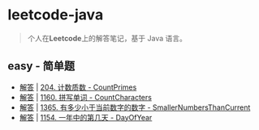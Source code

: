 # leetcode-java

> 个人在**Leetcode**上的解答笔记，基于 Java 语言。

## easy - 简单题

- [解答](src/easy/CountPrimes.java) | [204. 计数质数 - CountPrimes](https://leetcode-cn.com/problems/count-primes/) 
- [解答](src/easy/CountCharacters.java) | [1160. 拼写单词 - CountCharacters](https://leetcode-cn.com/problems/find-words-that-can-be-formed-by-characters/)
- [解答](src/easy/SmallerNumbersThanCurrent.java) | [1365. 有多少小于当前数字的数字 - SmallerNumbersThanCurrent](https://leetcode-cn.com/problems/how-many-numbers-are-smaller-than-the-current-number/)
- [解答](src/easy/DayOfYear.java) | [1154. 一年中的第几天 - DayOfYear](https://leetcode-cn.com/problems/day-of-the-year/)